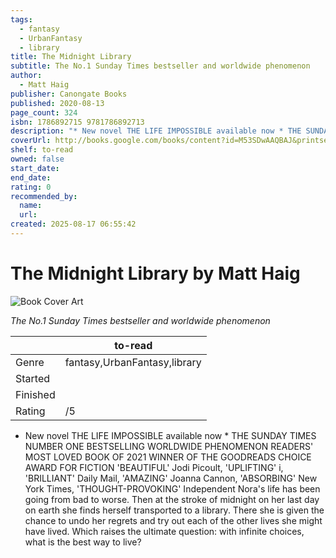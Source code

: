 ```yaml
---
tags:
  - fantasy
  - UrbanFantasy
  - library
title: The Midnight Library
subtitle: The No.1 Sunday Times bestseller and worldwide phenomenon
author:
  - Matt Haig
publisher: Canongate Books
published: 2020-08-13
page_count: 324
isbn: 1786892715 9781786892713
description: "* New novel THE LIFE IMPOSSIBLE available now * THE SUNDAY TIMES NUMBER ONE BESTSELLING WORLDWIDE PHENOMENON READERS' MOST LOVED BOOK OF 2021 WINNER OF THE GOODREADS CHOICE AWARD FOR FICTION 'BEAUTIFUL' Jodi Picoult, 'UPLIFTING' i, 'BRILLIANT' Daily Mail, 'AMAZING' Joanna Cannon, 'ABSORBING' New York Times, 'THOUGHT-PROVOKING' Independent Nora's life has been going from bad to worse. Then at the stroke of midnight on her last day on earth she finds herself transported to a library. There she is given the chance to undo her regrets and try out each of the other lives she might have lived. Which raises the ultimate question: with infinite choices, what is the best way to live?"
coverUrl: http://books.google.com/books/content?id=M53SDwAAQBAJ&printsec=frontcover&img=1&zoom=1&source=gbs_api
shelf: to-read
owned: false
start_date:
end_date:
rating: 0
recommended_by:
  name:
  url:
created: 2025-08-17 06:55:42
---
```


# The Midnight Library by Matt Haig

![Book Cover Art](http://books.google.com/books/content?id=M53SDwAAQBAJ&printsec=frontcover&img=1&zoom=1&source=gbs_api)

_The No.1 Sunday Times bestseller and worldwide phenomenon_

| &nbsp; | to-read | 
| --- | --- |
| Genre | fantasy,UrbanFantasy,library |
| Started |  |
| Finished |  |
| Rating | /5 |

* New novel THE LIFE IMPOSSIBLE available now * THE SUNDAY TIMES NUMBER ONE BESTSELLING WORLDWIDE PHENOMENON READERS' MOST LOVED BOOK OF 2021 WINNER OF THE GOODREADS CHOICE AWARD FOR FICTION 'BEAUTIFUL' Jodi Picoult, 'UPLIFTING' i, 'BRILLIANT' Daily Mail, 'AMAZING' Joanna Cannon, 'ABSORBING' New York Times, 'THOUGHT-PROVOKING' Independent Nora's life has been going from bad to worse. Then at the stroke of midnight on her last day on earth she finds herself transported to a library. There she is given the chance to undo her regrets and try out each of the other lives she might have lived. Which raises the ultimate question: with infinite choices, what is the best way to live?